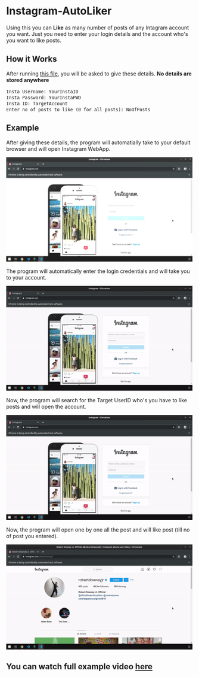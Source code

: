 # Instagram-AutoLiker

Using this you can **Like** as many number of posts of any Intagram account you want.
Just you need to enter your login details and the account who's you want to like posts.

## How it Works
After running [this file](https://github.com/sdas969/Instagram-AutoLiker/blob/master/Insta_AutoLiker.py), you will be asked to give these details.
**No details are stored anywhere**
```
Insta Username: YourInstaID
Insta Password: YourInstaPWD
Insta ID: TargetAccount
Enter no of posts to like (0 for all posts): NoOfPosts
```

## Example

After giving these details, the program will automatially take to your default browser and will open Instagram WebApp.

<img src="https://github.com/gargk747/Instagram-AutoLiker/blob/master/assets/chrome.jpg" width="500">

The program will automatically enter the login credentials and will take you to your account.

<img src="https://github.com/gargk747/Instagram-AutoLiker/blob/master/assets/login.gif" width="500">

Now, the program will search for the Target UserID who's you have to like posts and will open the account.

<img src="https://github.com/gargk747/Instagram-AutoLiker/blob/master/assets/search.gif" width="500">

Now, the program will open one by one all the post and will like post (till no of post you entered).

<img src="https://github.com/gargk747/Instagram-AutoLiker/blob/master/assets/like.gif" width="500">

## You can watch full example video [here](https://drive.google.com/file/d/1skl5v-PlPK6EoWiAuu2uBTu0nV-dyLVL/view?usp=sharing)

